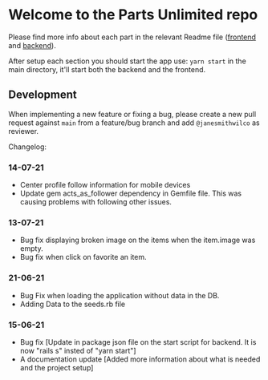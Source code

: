 # Welcome to the Parts Unlimited repo

Please find more info about each part in the relevant Readme file ([frontend](frontend/readme.md) and [backend](backend/README.md)).

After setup each section you should start the app use: `yarn start` in the main directory, it'll start both the backend and the frontend.

## Development

When implementing a new feature or fixing a bug, please create a new pull request against `main` from a feature/bug branch and add `@janesmithwilco` as reviewer.

Changelog:

###  14-07-21

- Center profile follow information for mobile devices
- Update gem acts_as_follower dependency in Gemfile file. This was causing problems with following other issues.

###  13-07-21

- Bug fix displaying broken image on the items when the item.image was empty.
- Bug fix when click on favorite an item.

###  21-06-21

- Bug Fix when loading the application without data in the DB.
- Adding Data to the seeds.rb file

###  15-06-21

- Bug fix [Update in package json file on the start script for backend. It is now "rails s" insted of "yarn start"]
- A documentation update [Added more information about what is needed and the project setup]